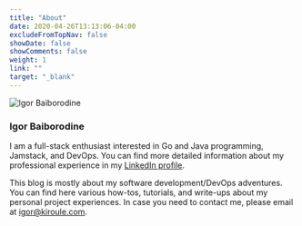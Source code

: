 ```yaml
---
title: "About"
date: 2020-04-26T13:13:06-04:00
excludeFromTopNav: false
showDate: false
showComments: false
weight: 1
link: ""
target: "_blank"
---
```


![Igor Baiborodine](/img/content/page/about/author.jpg) 

### Igor Baiborodine

I am a full-stack enthusiast interested in Go and Java programming, Jamstack, and DevOps. You can find more detailed
information about my professional experience in my [LinkedIn profile](https://www.linkedin.com/in/igorbaiborodine).

This blog is mostly about my software development/DevOps adventures. You can find here various how-tos, tutorials, and
write-ups about my personal project experiences. In case you need to contact me, please email
at [igor@kiroule.com](mailto:igor@kiroule.com).
